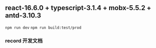 ## react-16.6.0 + typescript-3.1.4 + mobx-5.5.2 + antd-3.10.3

`npm run dev`
`npm run build:test/prod`

### record 开发文档